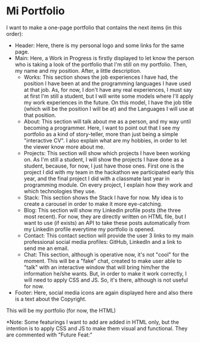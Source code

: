 # Mi Portfolio

I want to make a one-page portfolio that contains the next items (in this
order):

- Header: Here, there is my personal logo and some links for the same page.
- Main: Here, a Work in Progress is firstly displayed to let know the person who is taking a look of the portfolio that I'm still on my portfolio. Then, my name and my position. After, a little description.
  - Works: This section shows the job experiences I have had, the position I have   been at and the programming languages I have used at that job. As, for now, I don't have any real experiences, I must say at first I'm still a student, but I will write some models where I'll apply my work experiences in the future. On this model, I have the job title (which will be the position I will be at) and the Languages I will use at that position.
  - About: This section will talk about me as a person, and my way until becoming a programmer. Here, I want to point out that I see my portfolio as a kind of story-teller, more than just being a simple "interactive CV". I also explain what are my hobbies, in order to let the viewer know more about me.
  - Projects: This section will show which projects I have been working on. As I'm   still a student, I will show the projects I have done as a student, because, for now, I just have those ones. First one is the project I did with my team in the hackathon we participated early this year, and the final project I did with a classmate last year in programming module. On every project, I explain how they work and which technologies they use.
  - Stack: This section shows the Stack I have for now. My idea is to create a carousel in order to make it more eye-catching.
  - Blog: This section will show my Linkedin profile posts (the three most recent). For now, they are directly written on HTML file, but I want to use (if exists) an API to take these posts automatically from my Linkedin profile everytime my portfolio is opened.
  - Contact: This contact section will provide the user 3 links to my main professional social media profiles: GitHub, LinkedIn and a link to send me an email.
  - Chat: This section, although is operative now, it's not "cool" for the moment. This will be a "fake" chat, created to make user able to "talk" with an interactive window that will bring him/her the information he/she wants. But, in order to make it work correctly, I will need to apply CSS and JS. So, it's there, although is not useful for now.
- Footer: Here, social media icons are again displayed here and also there is a text about the Copyright.

This will be my portfolio (for now, the HTML)

*Note: Some featurings I want to add are added in HTML only, but the intention is to apply CSS and JS to make them visual and functional. They are commented with "Future Feat:"

